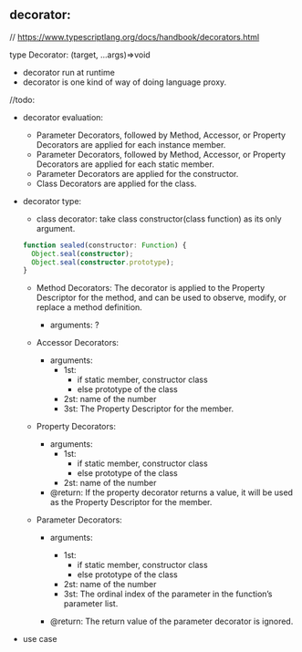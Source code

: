 


## decorator:
// https://www.typescriptlang.org/docs/handbook/decorators.html

type Decorator: (target, ...args)=>void

* decorator run at runtime
* decorator is one kind of way of doing language proxy.

//todo:
* decorator evaluation:
  * Parameter Decorators, followed by Method, Accessor, or Property Decorators are applied for each instance member.
  * Parameter Decorators, followed by Method, Accessor, or Property Decorators are applied for each static member.
  * Parameter Decorators are applied for the constructor.
  * Class Decorators are applied for the class.


* decorator type:
  * class decorator: take class constructor(class function) as its only argument.
  ```typescript
  function sealed(constructor: Function) {
    Object.seal(constructor);
    Object.seal(constructor.prototype);
  }
  ```

  * Method Decorators: The decorator is applied to the Property Descriptor for the method, and can be used to observe, modify, or replace a method definition. 
    * arguments: ?

  * Accessor Decorators: 
    * arguments:
      * 1st:
        * if static member, constructor class 
        * else prototype of the class
      * 2st: name of the number
      * 3st: The Property Descriptor for the member.

  * Property Decorators:
    * arguments:
      * 1st:
        * if static member, constructor class 
        * else prototype of the class
      * 2st: name of the number
    * @return: If the property decorator returns a value, it will be used as the Property Descriptor for the member.

  * Parameter Decorators:
    * arguments:
      * 1st:
        * if static member, constructor class 
        * else prototype of the class
      * 2st: name of the number
      * 3st: The ordinal index of the parameter in the function’s parameter list.

    * @return: The return value of the parameter decorator is ignored.

      
* use case